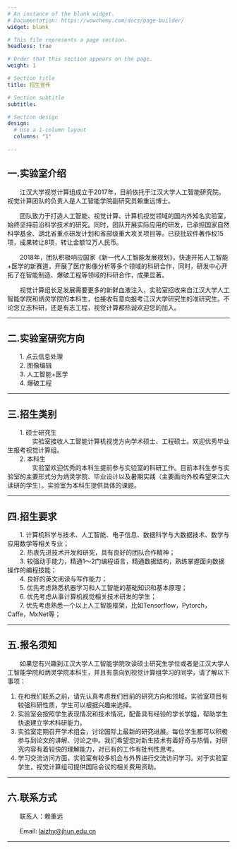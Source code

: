 ```yaml
---
# An instance of the blank widget.
# Documentation: https://wowchemy.com/docs/page-builder/
widget: blank

# This file represents a page section.
headless: true

# Order that this section appears on the page.
weight: 1

# Section title
title: 招生宣传

# Section subtitle
subtitle:

# Section design
design:
  # Use a 1-column layout
  columns: "1"
  
---
```

## 一.实验室介绍

　　江汉大学视觉计算组成立于2017年，目前依托于江汉大学人工智能研究院。视觉计算团队的负责人是人工智能学院副研究员赖重远博士。

　　团队致力于打造人工智能、视觉计算、计算机视觉领域的国内外知名实验室，始终坚持前沿科学技术的研究。同时，团队开展实际应用的研发，已承担国家自然科学基金、湖北省重点研发计划和省部级重大攻关项目等。已获批软件著作权15项，成果转让8项，转让金额12万人民币。

　　2018年，团队积极响应国家《新一代人工智能发展规划》，快速开拓人工智能+医学的新赛道，开展了医疗影像分析等多个领域的科研合作，同时，研发中心开拓了在智能制造、爆破工程等领域的科研合作，成果显著。

　　视觉计算组长足发展需要更多的新鲜血液注入，实验室招收来自江汉大学人工智能学院和炳灵学院的本科生，也接收有意向报考江汉大学研究生的准研究生。不论您立志科研，还是有志工程，视觉计算都热诚欢迎您的加入。

***
## 二.实验室研究方向

　　1.  点云信息处理  
　　2.  图像编辑  
　　3.  人工智能+医学  
　　4.  爆破工程  

---
## 三.招生类别

　　1. 硕士研究生  
　　　　实验室接收人工智能计算机视觉方向学术硕士、工程硕士。欢迎优秀毕业生报考视觉计算组。  
　　2. 本科生  
　　　　实验室欢迎优秀的本科生提前参与实验室的科研工作。目前本科生参与实验室的主要形式分为炳灵学院、毕业设计以及暑期实践（主要面向外校希望来江大读研的学生）。实验室为本科生提供具体的课题。  
      
---
## 四.招生要求

　　1. 计算机科学与技术、人工智能、电子信息、数据科学与大数据技术、数学与应用数学等相关专业；  
　　2. 热衷先进技术开发和研究，具有良好的团队合作精神；  
　　3. 较强动手能力，精通1～2门编程语言，精通数据结构，熟练掌握面向数据操作的编程技能；  
　　4. 良好的英文阅读与写作能力；  
　　5. 优先考虑熟悉机器学习和人工智能的基础知识和基本原理；  
　　6. 优先考虑从事计算机视觉相关技术研发的学生；  
　　7. 优先考虑熟悉一个以上人工智能框架，比如Tensorflow，Pytorch，Caffe，MxNet等；  

---
## 五.报名须知

　　如果您有兴趣到江汉大学人工智能学院攻读硕士研究生学位或者是江汉大学人工智能学院和炳灵学院本科生，并且有意向到视觉计算组学习的同学，请了解以下事项：  
  1. 在和我们联系之前，请先认真考虑我们目前的研究方向和领域。实验室项目有较强科研性质，学生可以根据兴趣来选择。  
  2. 实验室会按照学生表现情况和技术情况，配备具有经验的学长学姐，帮助学生快速建立学术科研能力。  
  3. 实验室定期召开学术组会，讨论国际上最新的研究进展。每位学生都可以积极参与到论文的讲解、讨论之中。我们希望您对新生技术有着好奇与热情，对研究内容有着较快的理解能力，对已有的工作有批判性思考。  
  4. 学习交流访问方面，实验室有较多机会与外界进行交流访问学习。对于实验室学生，视觉计算组可提供国际会议的相关费用资助。  

---
## 六.联系方式

　　联系人：赖重远　　
  
　　Email: laizhy@jhun.edu.cn　　

  
---

  
  

